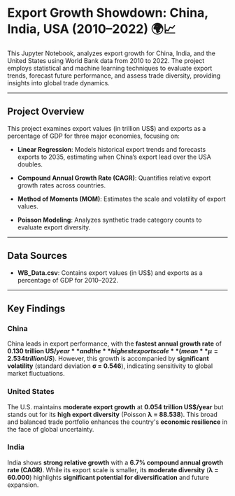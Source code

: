 # Export Growth Showdown: China, India, USA (2010–2022) 🌍📈

This Jupyter Notebook, analyzes export growth for China, India, and the United States using World Bank data from 2010 to 2022. The project employs statistical and machine learning techniques to evaluate export trends, forecast future performance, and assess trade diversity, providing insights into global trade dynamics.

---

## Project Overview

This project examines export values (in trillion US$) and exports as a percentage of GDP for three major economies, focusing on:

- **Linear Regression**: Models historical export trends and forecasts exports to 2035, estimating when China’s export lead over the USA doubles.

- **Compound Annual Growth Rate (CAGR)**: Quantifies relative export growth rates across countries.

- **Method of Moments (MOM)**: Estimates the scale and volatility of export values.

- **Poisson Modeling**: Analyzes synthetic trade category counts to evaluate export diversity.

---

## Data Sources

- **WB_Data.csv**: Contains export values (in US$) and exports as a percentage of GDP for 2010–2022.

---

## Key Findings

### China  
China leads in export performance, with the **fastest annual growth rate** of **0.130 trillion US$/year** and the **highest export scale** (mean **μ = 2.534 trillion US$**). However, this growth is accompanied by **significant volatility** (standard deviation **σ = 0.546**), indicating sensitivity to global market fluctuations.

### United States  
The U.S. maintains **moderate export growth** at **0.054 trillion US$/year** but stands out for its **high export diversity** (Poisson **λ = 88.538**). This broad and balanced trade portfolio enhances the country's **economic resilience** in the face of global uncertainty.

### India  
India shows **strong relative growth** with a **6.7% compound annual growth rate (CAGR)**. While its export scale is smaller, its **moderate diversity** (**λ = 60.000**) highlights **significant potential for diversification** and future expansion.
